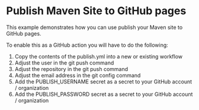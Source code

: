 # Publish Maven Site to GitHub pages

This example demonstrates how you can use publish your Maven site to GitHub pages.

To enable this as a GitHub action you will have to do the following:

1. Copy the contents of the publish.yml into a new or existing workflow
2. Adjust the user in the git push command
3. Adjust the repository in the git push command
4. Adjust the email address in the git config command
5. Add the PUBLISH_USERNAME secret as a secret to your GitHub account / organization
6. Add the PUBLISH_PASSWORD secret as a secret to your GitHub account / organization
